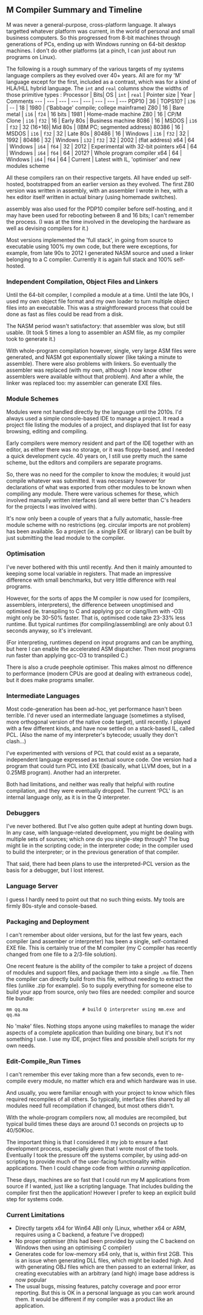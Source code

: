 ## M Compiler Summary and Timeline

M was never a general-purpose, cross-platform language. It always targetted whatever platform was current, in the world of personal and small business computers. So this progressed from 8-bit machines through generations of PCs, ending up with Windows running on 64-bit desktop machines. I don't do other platforms (at a pinch, I can just about run programs on Linux).

The following is a rough summary of the various targets of my systems language compilers as they evolved over 40+ years. All are for my 'M' language except for the first, included as a contrast, which was for a kind of HLA/HLL hybrid language. The `int` and `real` columns show the widths of those primitive types
:
Processor | Bits| OS | `int` | `real` | Pointer size | Year | Comments
--- | --- | --- | --- | --- | --- | --- | ---
PDP10 | 36 | TOPS10?  | `i36` | -- | 18 | 1980 | ('Babbage' compile; college mainframe)
Z80 | 16 | Bare metal | `i16` | `f24` | 16 bits | 1981 | Home-made machine
Z80 | 16 | CP/M Clone | `i16` | `f32` | 16 | Early 80s | Business machine
8086 | 16 | MSDOS | `i16` | `f32` | 32 (16+16)| Mid 80s | (IBM PC; segmented address)
80386 | 16 | MSDOS | `i16` | `f32` | 32 | Late 80s |
80486 | 16 | Windows | `i16` | `f32` | 32 | 1992 |
80486 | 32 | Windows | `i32` | `f32` | 32 | 2002 | (flat address)
x64   | 64 | Windows | `i64` | `f64` | 32 | 2012 | Experimental with 32-bit pointers
x64   | 64 | Windows | `i64` | `f64` | 64 | 2012? | Whole program compiler
x64   | 64 | Windows | `i64` | `f64` | 64 | Current | Latest with IL, 'optimiser' and new modules scheme

All these compilers ran on their respective targets. All have ended up self-hosted, bootstrapped from an earlier version as they evolved. The first Z80 version was written in assembly, with an assembler I wrote in hex, with a hex editor itself written in actual binary (using homemade switches).

assembly was also used for the PDP10 compiler before self-hosting, and it may have been used for rebooting between 8 and 16 bits; I can't remember the process. (I was at the time involved in the developing the hardware as well as devising compilers for it.)

Most versions implemented the 'full stack', in going from source to executable using 100% my own code, but there were exceptions, for example, from late 90s to 2012 I generated NASM source and used a linker belonging to a C compiler. Currently it is again full stack and 100% self-hosted.

### Independent Compilation, Object Files and Linkers

Until the 64-bit compiler, I compiled a module at a time. Until the late 90s, I used my own object file format and my own loader to turn multiple object files into an executable. This was a straightforeward process that could be done as fast as files could be read from a disk.

The NASM period wasn't satisfactory: that assembler was slow, but still usable. (It took 5 times a long to assembler an ASM file, as my compiler took to generate it.)

With whole-program compilation however, single, very large ASM files were generated, and NASM got exponentially slower (like taking a minute to assemble). There were also problems with linkers. So eventually the assembler was replaced (with my own, although I now know other assemblers were available without that problem). And after a while, the linker was replaced too: my assembler can generate EXE files.

### Module Schemes

Modules were not handled directly by the language until the 2010s. I'd always used a simple console-based IDE to manage a project. It read a project file listing the modules of a project, and displayed that list for easy browsing, editing and compiling.

Early compilers were memory resident and part of the IDE together with an editor, as either there was no storage, or it was floppy-based, and I needed a quick development cycle. 40 years on, I still use pretty much the same scheme, but the editors and compilers are separate programs.

So, there was no need for the compiler to know the modules; it would just compile whatever was submitted. It was necessary however for declarations of what was exported from other modules to be known when compiling any module. There were various schemes for these, which involved manually written interfaces (and all were better than C's headers for the projects I was involved with).

It's now only been a couple of years that a fully automatic, hassle-free module scheme with no restrictions (eg. circular imports are not problem) has been available. So a project (ie. a single EXE or library) can be built by just submitting the lead module to the compiler.

### Optimisation

I've never bothered with this until recently. And then it mainly amounted to keeping some local variable in registers. That made an impressive difference with small benchmarks, but very little difference with real programs.

However, for the sorts of apps the M compiler is now used for (compilers, assemblers, interpreters), the difference between unoptimised and optimised (ie. transpiling to C and applying gcc or clang/llvm with -O3) might only be 30-50% faster. That is, optimised code take 23-33% less runtime. But typical runtimes (for compiling/assembling) are only about 0.1 seconds anyway, so it's irrelevant.

(For interpreting, runtimes depend on input programs and can be anything, but here I can enable the accelerated ASM dispatcher. Then most programs run faster than applying gcc-O3 to transpiled C.)

There is also a crude peephole optimiser. This makes almost no difference to performance (modern CPUs are good at dealing with extraneous code), but it does make programs smaller.

### Intermediate Languages

Most code-generation has been ad-hoc, yet performance hasn't been terrible. I'd never used an intermediate language (sometimes a stylised, more orthogonal version of the native code target), until recently. I played with a few different kinds, and have now settled on a stack-based IL, called PCL. (Also the name of my interpreter's bytecode; usually they don't clash...)

I've experimented with versions of PCL that could exist as a separate, independent language expressed as textual source code. One version had a program that could turn PCL into EXE (basically, what LLVM does, but in a 0.25MB program). Another had an interpreter.

Both had limitations, and neither was really that helpful with routine compilation, and they were eventually dropped. The current 'PCL' is an internal language only, as it is in the Q interpreter.

### Debuggers

I've never bothered. But I've also gotten quite adept at hunting down bugs. In any case, with language-related development, you might be dealing with multiple sets of sources; which one do you single-step through? The bug might lie in the scripting code; in the interpreter code; in the compiler used to build the interpreter; or in the previous generation of that compiler.

That said, there had been plans to use the interpreted-PCL version as the basis for a debugger, but I lost interest.

### Language Server

I guess I hardly need to point out that no such thing exists. My tools are firmly 80s-style and console-based.

### Packaging and Deployment

I can't remember about older versions, but for the last few years, each compiler (and assember or interpreter) has been a single, self-contained EXE file. This is certainly true of the M compiler (my C compiler has recently changed from one file to a 2/3-file solution).

One recent feature is the ability of the compiler to take a project of dozens of modules and support files, and package them into a single `.ma` file. Then the compiler can directly build from this file, without needing to extract the files (unlike .zip for example). So to supply everything for someone else to build your app from source, only two files are needed: compiler and source file bundle:

    mm qq.ma                    # build Q interpreter using mm.exe and qq.ma

No 'make' files. Nothing stops anyone using makefiles to manage the wider aspects of a complete application than building one binary, but it's not something I use. I use my IDE, project files and possible shell scripts for my own needs.

### Edit-Compile_Run Times

I can't remember this ever taking more than a few seconds, even to re-compile every module, no matter which era and which hardware was in use.

And usually, you were familiar enough with your project to know which files required recompiles of all others. So typically, interface files shared by all modules need full recompilation if changed, but most others didn't.

With the whole-program compilers now, all modules are recompiled, but typical build times these days are around 0.1 seconds on projects up to 40/50Kloc.

The important thing is that I considered it my job to ensure a fast development process, especially given that I wrote most of the tools. Eventually I took the pressure off the systems compiler, by using add-on scripting to provide much of the user-facing functionality within applications. Then I could change code from *within a running application*.

These days, machines are so fast that I could run my M applications from source if I wanted, just like a scripting language. That includes building the compiler first then the application! However I prefer to keep an explicit build step for systems code.

### Current Limitations

* Directly targets x64 for Win64 ABI only (Linux, whether x64 or ARM, requires using a C backend, a feature I've dropped)
* No proper optimiser (this had been provided by using the C backend on Windows then using an optimising C compiler)
* Generates code for low-memory x64 only, that is, within first 2GB. This is an issue when generating DLL files, which might be loaded high. And with generating OBJ files which are then passed to an external linker, as creating executables with an arbitrary (and high) image base address is now popular
* The usual bugs, missing features, patchy coverage and poor error reporting. But this is OK in a personal language as you can work around them. It would be different if my compiler was a product like an application.
